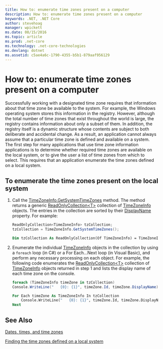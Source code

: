 ```yaml
---
title: How to: enumerate time zones present on a computer
description: How to: enumerate time zones present on a computer
keywords: .NET, .NET Core
author: stevehoag
manager: wpickett
ms.date: 08/15/2016
ms.topic: article
ms.prod: .net-core
ms.technology: .net-core-technologies
ms.devlang: dotnet
ms.assetid: c5ae4a6c-1790-4355-b5b1-879aaf956129
---
```


# How to: enumerate time zones present on a computer

Successfully working with a designated time zone requires that information about that time zone be available to the system. For example, the Windows operating system stores this information in the registry. However, although the total number of time zones that exist throughout the world is large, the registry contains information about only a subset of them. In addition, the registry itself is a dynamic structure whose contents are subject to both deliberate and accidental change. As a result, an application cannot always assume that a particular time zone is defined and available on a system. The first step for many applications that use time zone information applications is to determine whether required time zones are available on the local system, or to give the user a list of time zones from which to select. This requires that an application enumerate the time zones defined on a local system. 

## To enumerate the time zones present on the local system

1. Call the [TimeZoneInfo.GetSystemTimeZones](xref:system.timezoneinfo.GetSystemTimeZones) method. The method returns a generic [ReadOnlyCollection&lt;T&gt;](xref:System.Collections.ObjectModel.ReadOnlyCollection%601) collection of [TimeZoneInfo](xref:system.timezoneinfo) objects. The entries in the collection are sorted by their [DisplayName](xref:system.timezoneinfo.DisplayName) property. For example:

    ```csharp
    ReadOnlyCollection<TimeZoneInfo> tzCollection;
    tzCollection = TimeZoneInfo.GetSystemTimeZones();
    ```

    ```vb
    Dim tzCollection As ReadOnlyCollection(Of TimeZoneInfo) = TimeZoneInfo.GetSystemTimeZones
    ```

2. Enumerate the individual [TimeZoneInfo](xref:system.timezoneinfo) objects in the collection by using a `foreach` loop (in C#) or a For Each…Next loop (in Visual Basic), and perform any necessary processing on each object. For example, the following code enumerates the [ReadOnlyCollection&lt;T&gt;](xref:system.collections.objectmodel.readonlycollection-1) collection of [TimeZoneInfo](xref:system.timezoneinfo) objects returned in step 1 and lists the display name of each time zone on the console.

    ```csharp
    foreach (TimeZoneInfo timeZone in tzCollection)
    Console.WriteLine("   {0}: {1}", timeZone.Id, timeZone.DisplayName);
    ```

    ```vb
    For Each timeZone As TimeZoneInfo In tzCollection
        Console.WriteLine("   {0}: {1}", timeZone.Id, timeZone.DisplayName)
    Next
    ```

## See Also

[Dates, times, and time zones](index.md)

[Finding the time zones defined on a local system](finding-the-time-zones-on-local-system.md)

